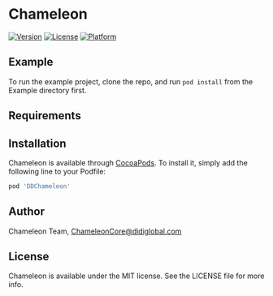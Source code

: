 # Chameleon

[![Version](https://img.shields.io/cocoapods/v/Chameleon.svg?style=flat)](https://cocoapods.org/pods/Chameleon)
[![License](https://img.shields.io/cocoapods/l/Chameleon.svg?style=flat)](https://cocoapods.org/pods/Chameleon)
[![Platform](https://img.shields.io/cocoapods/p/Chameleon.svg?style=flat)](https://cocoapods.org/pods/Chameleon)

## Example

To run the example project, clone the repo, and run `pod install` from the Example directory first.

## Requirements

## Installation

Chameleon is available through [CocoaPods](https://cocoapods.org). To install
it, simply add the following line to your Podfile:

```ruby
pod 'DDChameleon'
```

## Author

Chameleon Team, ChameleonCore@didiglobal.com

## License

Chameleon is available under the MIT license. See the LICENSE file for more info.
